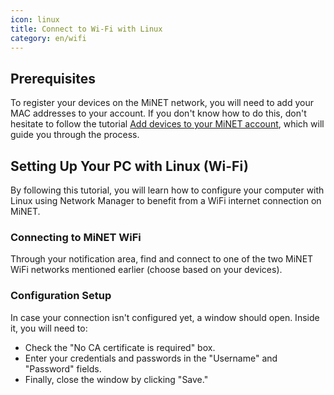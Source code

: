 ```yaml
---
icon: linux
title: Connect to Wi-Fi with Linux
category: en/wifi
---
```


## Prerequisites

To register your devices on the MiNET network, you will need to add your MAC addresses to your account. If you don't know how to do this, don't hesitate to follow the tutorial [Add devices to your MiNET account](/en/tutorials/add-devices), which will guide you through the process.

## Setting Up Your PC with Linux (Wi-Fi)

By following this tutorial, you will learn how to configure your computer with Linux using Network Manager to benefit from a WiFi internet connection on MiNET.

### Connecting to MiNET WiFi

Through your notification area, find and connect to one of the two MiNET WiFi networks mentioned earlier (choose based on your devices).

### Configuration Setup

In case your connection isn't configured yet, a window should open. Inside it, you will need to:

- Check the "No CA certificate is required" box.
- Enter your credentials and passwords in the "Username" and "Password" fields.
- Finally, close the window by clicking "Save."
